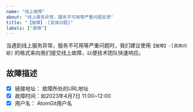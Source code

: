 ```yaml
---
name: "线上故障"
about: "线上服务异常，服务不可用等严重问题反馈"
title: "【故障】-[具体问题]"
labels: ["故障"]
---
```


当遇到线上服务异常，服务不可用等严重问题时，我们建议使用`【故障】-[具体问题]` 的格式来向我们提交线上故障，以便技术团队快速响应。

## 故障描述

- [x] 链接地址： 故障所处的URL地址
- [x] 故障时间：如2023年4月7日 11:00~12:00
- [x] 用户名： AtomGit用户名

